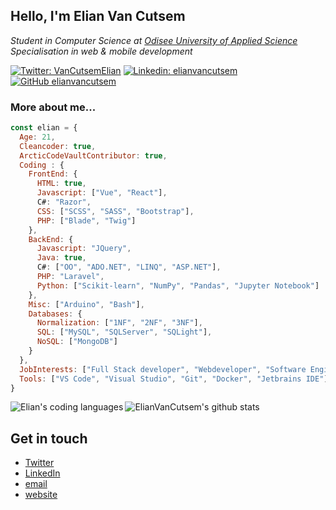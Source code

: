 <h2>Hello, I'm Elian Van Cutsem</h2>
<p><i>Student in Computer Science at <a href="https://www.odisee.be/" target="_blank">Odisee University of Applied Science</a></i><br />
<i>Specialisation in web & mobile development</i></p>

[![Twitter: VanCutsemElian](https://img.shields.io/twitter/follow/vancutsemelian?style=social)](https://twitter.com/vancutsemelian)
[![Linkedin: elianvancutsem](https://img.shields.io/badge/-ElianVanCutsem-blue?style=flat-square&logo=Linkedin&logoColor=white&link=https://www.linkedin.com/in/elianvancutsem/)](https://www.linkedin.com/in/elianvancutsem/)
[![GitHub elianvancutsem](https://img.shields.io/github/followers/elianvancutsem?label=follow-ElianVanCutsem&style=social)](https://github.com/elianvancutsem)


<h3>More about me...</h3>

```javascript
const elian = {
  Age: 21,
  Cleancoder: true,
  ArcticCodeVaultContributor: true,
  Coding : {
    FrontEnd: {
      HTML: true,
      Javascript: ["Vue", "React"],
      C#: "Razor",
      CSS: ["SCSS", "SASS", "Bootstrap"],
      PHP: ["Blade", "Twig"]
    },
    BackEnd: {
      Javascript: "JQuery",
      Java: true,
      C#: ["OO", "ADO.NET", "LINQ", "ASP.NET"],
      PHP: "Laravel",
      Python: ["Scikit-learn", "NumPy", "Pandas", "Jupyter Notebook"]
    },
    Misc: ["Arduino", "Bash"],
    Databases: {
      Normalization: ["1NF", "2NF", "3NF"],
      SQL: ["MySQL", "SQLServer", "SQLight"],
      NoSQL: ["MongoDB"]
    }
  },
  JobInterests: ["Full Stack developer", "Webdeveloper", "Software Engineer"],
  Tools: ["VS Code", "Visual Studio", "Git", "Docker", "Jetbrains IDE"],
}
```

![ElianVanCutsem's github stats](https://github-readme-stats.vercel.app/api?username=ElianVanCutsem&show_icons=true&hide_border=true)
<img align="left" src="https://github-readme-stats.vercel.app/api/top-langs/?username=elianvancutsem&theme=light&hide=css,HTML,Jupyter%20Notebook" alt="Elian's coding languages" /><br />

## Get in touch

- [Twitter](<https://www.twitter.com/vancutsemelian>)
- [LinkedIn](<https://www.linkedin.com/in/elianvancutsem/>)
- [email](<mailto:elianvancutsem@gmail.com>)
- [website](<http://www.elianvancutsem.com>)
